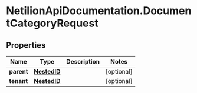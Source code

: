 # NetilionApiDocumentation.DocumentCategoryRequest

## Properties
Name | Type | Description | Notes
------------ | ------------- | ------------- | -------------
**parent** | [**NestedID**](NestedID.md) |  | [optional] 
**tenant** | [**NestedID**](NestedID.md) |  | [optional] 


